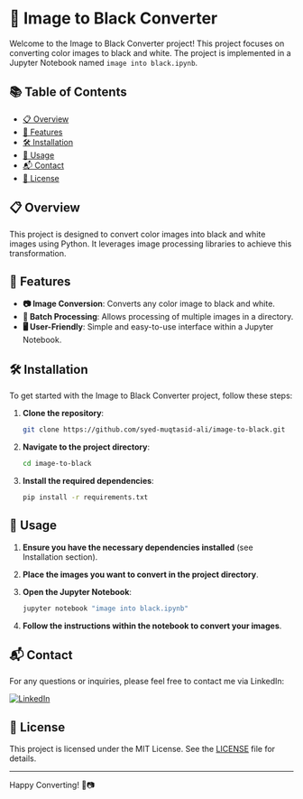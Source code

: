 # 🖤 Image to Black Converter

Welcome to the Image to Black Converter project! This project focuses on converting color images to black and white. The project is implemented in a Jupyter Notebook named `image into black.ipynb`.

## 📚 Table of Contents
- [📋 Overview](#overview)
- [🎯 Features](#features)
- [🛠️ Installation](#installation)
- [🚀 Usage](#usage)
- [📬 Contact](#contact)
- [📜 License](#license)

## 📋 Overview
This project is designed to convert color images into black and white images using Python. It leverages image processing libraries to achieve this transformation.

## 🎯 Features
- **📷 Image Conversion**: Converts any color image to black and white.
- **🔄 Batch Processing**: Allows processing of multiple images in a directory.
- **🖥️ User-Friendly**: Simple and easy-to-use interface within a Jupyter Notebook.

## 🛠️ Installation
To get started with the Image to Black Converter project, follow these steps:

1. **Clone the repository**:
    ```sh
    git clone https://github.com/syed-muqtasid-ali/image-to-black.git
    ```

2. **Navigate to the project directory**:
    ```sh
    cd image-to-black
    ```

3. **Install the required dependencies**:
    ```sh
    pip install -r requirements.txt
    ```

## 🚀 Usage

1. **Ensure you have the necessary dependencies installed** (see Installation section).

2. **Place the images you want to convert in the project directory**.

3. **Open the Jupyter Notebook**:
    ```sh
    jupyter notebook "image into black.ipynb"
    ```

4. **Follow the instructions within the notebook to convert your images**.

## 📬 Contact
For any questions or inquiries, please feel free to contact me via LinkedIn:

[![LinkedIn](https://img.shields.io/badge/LinkedIn-0077B5?style=flat-square&logo=linkedin&logoColor=white)](https://www.linkedin.com/in/syed-muqtasid-ali-91a0a623a/)

## 📜 License
This project is licensed under the MIT License. See the [LICENSE](LICENSE) file for details.

---

Happy Converting! 🖤📷
